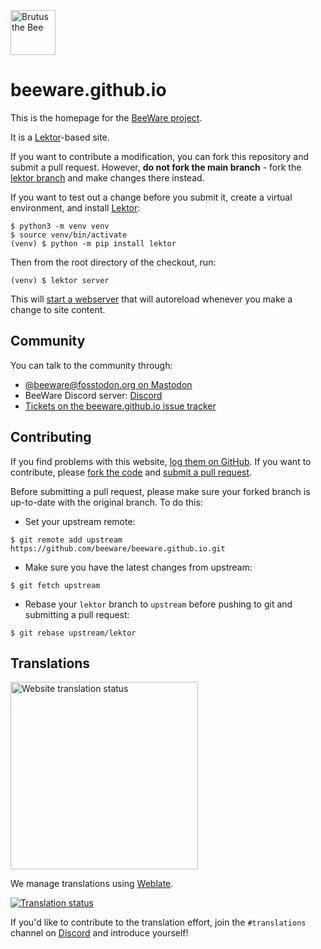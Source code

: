 <a href="https://beeware.org"><img src="http://beeware.org/static/images/brutus-270.png" width="72px" alt="Brutus the Bee"></a>

# beeware.github.io

This is the homepage for the [BeeWare project](http://beeware.org).

It is a [Lektor](https://getlektor.com)-based site.

If you want to contribute a modification, you can fork this repository
and submit a pull request. However, **do not fork the main branch** -
fork the [lektor branch](https://github.com/beeware/beeware.github.io/tree/lektor) and make changes there instead.

If you want to test out a change before you submit it, create a virtual
environment, and install [Lektor](https://getlektor.com):

```
$ python3 -m venv venv
$ source venv/bin/activate
(venv) $ python -m pip install lektor
```

Then from the root directory of the checkout, run:

```
(venv) $ lektor server
```

This will [start a webserver](http://127.0.0.1:5000) that will
autoreload whenever you make a change to site content.

## Community

You can talk to the community through:

- [@beeware@fosstodon.org on Mastodon](https://fosstodon.org/@beeware)
- BeeWare Discord server: [Discord](https://beeware.org/bee/chat/)
- [Tickets on the beeware.github.io issue tracker](https://github.com/beeware/beeware.github.io/issues)

## Contributing

If you find problems with this website, [log them on GitHub](https://github.com/beeware/beeware.github.io/issues). If you want to contribute, please [fork the code](https://github.com/beeware/beeware.github.io/tree/lektor) and [submit a pull request](https://github.com/beeware/beeware.github.io/pulls).

Before submitting a pull request, please make sure your forked branch is
up-to-date with the original branch. To do this:

- Set your upstream remote:

```
$ git remote add upstream https://github.com/beeware/beeware.github.io.git
```

- Make sure you have the latest changes from upstream:

```
$ git fetch upstream
```

- Rebase your `lektor` branch to `upstream` before pushing to git
  and submitting a pull request:

```
$ git rebase upstream/lektor
```

## Translations

<a href="https://hosted.weblate.org/projects/beeware/website/"><img src="https://hosted.weblate.org/widget/beeware/website/open-graph.png" width="300px" alt="Website translation status"></a>

We manage translations using [Weblate](https://weblate.org/).

<a href="https://hosted.weblate.org/engage/beeware/"><img src="https://hosted.weblate.org/widget/beeware/website/horizontal-auto.svg" alt="Translation status" /></a>

If you'd like to contribute to the translation effort, join the `#translations`
channel on [Discord](https://beeware.org/bee/chat/) and introduce yourself!
